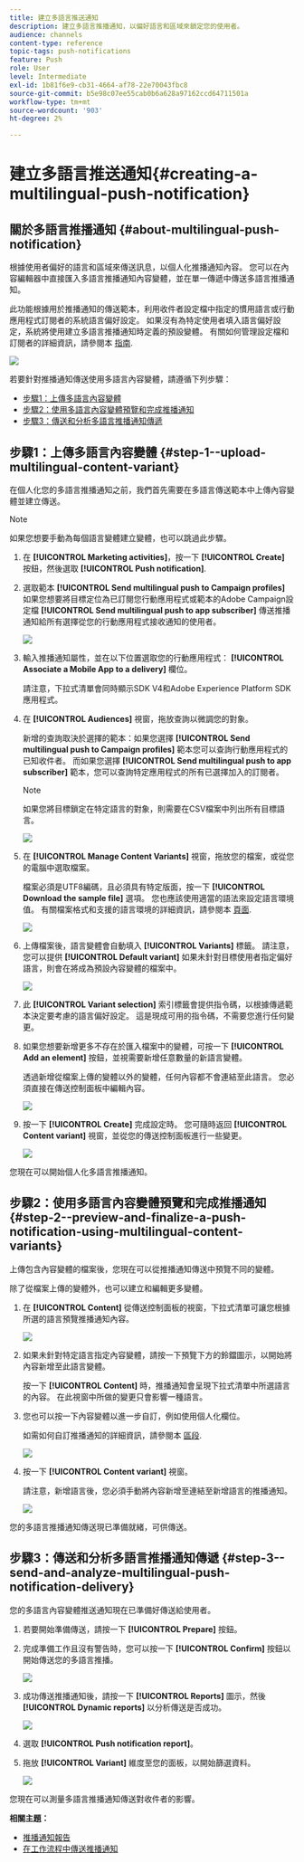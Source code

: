 ```yaml
---
title: 建立多語言推送通知
description: 建立多語言推播通知，以偏好語言和區域來鎖定您的使用者。
audience: channels
content-type: reference
topic-tags: push-notifications
feature: Push
role: User
level: Intermediate
exl-id: 1b81f6e9-cb31-4664-af78-22e70043fbc8
source-git-commit: b5e98c07ee55cab0b6a628a97162ccd64711501a
workflow-type: tm+mt
source-wordcount: '903'
ht-degree: 2%

---
```


# 建立多語言推送通知{#creating-a-multilingual-push-notification}

## 關於多語言推播通知 {#about-multilingual-push-notification}

根據使用者偏好的語言和區域來傳送訊息，以個人化推播通知內容。 您可以在內容編輯器中直接匯入多語言推播通知內容變體，並在單一傳遞中傳送多語言推播通知。

此功能根據用於推播通知的傳送範本，利用收件者設定檔中指定的慣用語言或行動應用程式訂閱者的系統語言偏好設定。 如果沒有為特定使用者填入語言偏好設定，系統將使用建立多語言推播通知時定義的預設變體。 有關如何管理設定檔和訂閱者的詳細資訊，請參閱本 [指南](../../audiences/using/get-started-profiles-and-audiences.md).

![](assets/multivariant_push_1.png)

若要針對推播通知傳送使用多語言內容變體，請遵循下列步驟：

* [步驟1：上傳多語言內容變體](#step-1--upload-multilingual-content-variant)
* [步驟2：使用多語言內容變體預覽和完成推播通知](#step-2--preview-and-finalize-a-push-notification-using-multilingual-content-variants)
* [步驟3：傳送和分析多語言推播通知傳遞](#step-3--send-and-analyze-multilingual-push-notification-delivery)

## 步驟1：上傳多語言內容變體 {#step-1--upload-multilingual-content-variant}

在個人化您的多語言推播通知之前，我們首先需要在多語言傳送範本中上傳內容變體並建立傳送。

>[!NOTE]
>
>如果您想要手動為每個語言變體建立變體，也可以跳過此步驟。

1. 在 **[!UICONTROL Marketing activities]**，按一下 **[!UICONTROL Create]** 按鈕，然後選取 **[!UICONTROL Push notification]**.
1. 選取範本 **[!UICONTROL Send multilingual push to Campaign profiles]** 如果您想要將目標定位為已訂閱您行動應用程式或範本的Adobe Campaign設定檔 **[!UICONTROL Send multilingual push to app subscriber]** 傳送推播通知給所有選擇從您的行動應用程式接收通知的使用者。

   ![](assets/multivariant_push_2.png)

1. 輸入推播通知屬性，並在以下位置選取您的行動應用程式： **[!UICONTROL Associate a Mobile App to a delivery]** 欄位。

   請注意，下拉式清單會同時顯示SDK V4和Adobe Experience Platform SDK應用程式。

1. 在 **[!UICONTROL Audiences]** 視窗，拖放查詢以微調您的對象。

   新增的查詢取決於選擇的範本：如果您選擇 **[!UICONTROL Send multilingual push to Campaign profiles]** 範本您可以查詢行動應用程式的已知收件者。 而如果您選擇 **[!UICONTROL Send multilingual push to app subscriber]** 範本，您可以查詢特定應用程式的所有已選擇加入的訂閱者。
   >[!NOTE]
   >
   >如果您將目標鎖定在特定語言的對象，則需要在CSV檔案中列出所有目標語言。

   ![](assets/push_notif_audience.png)

1. 在 **[!UICONTROL Manage Content Variants]** 視窗，拖放您的檔案，或從您的電腦中選取檔案。

   檔案必須是UTF8編碼，且必須具有特定版面，按一下 **[!UICONTROL Download the sample file]** 選項。 您也應該使用適當的語法來設定語言環境值。 有關檔案格式和支援的語言環境的詳細資訊，請參閱本 [頁面](../../channels/using/generating-csv-multilingual-push.md).

   ![](assets/multivariant_push_4.png)

1. 上傳檔案後，語言變體會自動填入 **[!UICONTROL Variants]** 標籤。 請注意，您可以提供 **[!UICONTROL Default variant]** 如果未針對目標使用者指定偏好語言，則會在將成為預設內容變體的檔案中。

   ![](assets/multivariant_push_5.png)

1. 此 **[!UICONTROL Variant selection]** 索引標籤會提供指令碼，以根據傳遞範本決定要考慮的語言偏好設定。 這是現成可用的指令碼，不需要您進行任何變更。
1. 如果您想要新增更多不存在於匯入檔案中的變體，可按一下 **[!UICONTROL Add an element]** 按鈕，並視需要新增任意數量的新語言變體。

   透過新增從檔案上傳的變體以外的變體，任何內容都不會連結至此語言。 您必須直接在傳送控制面板中編輯內容。

   ![](assets/multivariant_push_6.png)

1. 按一下 **[!UICONTROL Create]** 完成設定時。 您可隨時返回 **[!UICONTROL Content variant]** 視窗，並從您的傳送控制面板進行一些變更。

   ![](assets/multivariant_push_8.png)

您現在可以開始個人化多語言推播通知。

## 步驟2：使用多語言內容變體預覽和完成推播通知 {#step-2--preview-and-finalize-a-push-notification-using-multilingual-content-variants}

上傳包含內容變體的檔案後，您現在可以從推播通知傳送中預覽不同的變體。

除了從檔案上傳的變體外，也可以建立和編輯更多變體。

1. 在 **[!UICONTROL Content]** 從傳送控制面板的視窗，下拉式清單可讓您根據所選的語言預覽推播通知內容。

   ![](assets/multivariant_push_7.png)

1. 如果未針對特定語言指定內容變體，請按一下預覽下方的鈴鐺圖示，以開始將內容新增至此語言變體。

   按一下 **[!UICONTROL Content]** 時，推播通知會呈現下拉式清單中所選語言的內容。 在此視窗中所做的變更只會影響一種語言。

1. 您也可以按一下內容變體以進一步自訂，例如使用個人化欄位。

   如需如何自訂推播通知的詳細資訊，請參閱本 [區段](../../channels/using/customizing-a-push-notification.md).

   ![](assets/multivariant_push_9.png)

1. 按一下 **[!UICONTROL Content variant]** 視窗。

   請注意，新增語言後，您必須手動將內容新增至連結至新增語言的推播通知。

   ![](assets/multivariant_push_10.png)

您的多語言推播通知傳送現已準備就緒，可供傳送。

## 步驟3：傳送和分析多語言推播通知傳遞 {#step-3--send-and-analyze-multilingual-push-notification-delivery}

您的多語言內容變體推送通知現在已準備好傳送給使用者。

1. 若要開始準備傳送，請按一下 **[!UICONTROL Prepare]** 按鈕。
1. 完成準備工作且沒有警告時，您可以按一下 **[!UICONTROL Confirm]** 按鈕以開始傳送您的多語言推播。

   ![](assets/multivariant_push_12.png)

1. 成功傳送推播通知後，請按一下 **[!UICONTROL Reports]** 圖示，然後 **[!UICONTROL Dynamic reports]** 以分析傳送是否成功。

   ![](assets/multivariant_push_13.png)

1. 選取 **[!UICONTROL Push notification report]**。
1. 拖放 **[!UICONTROL Variant]** 維度至您的面板，以開始篩選資料。

   ![](assets/multivariant_push_11.png)

您現在可以測量多語言推播通知傳送對收件者的影響。

**相關主題：**

* [推播通知報告](../../reporting/using/push-notification-report.md)
* [在工作流程中傳送推播通知](../../automating/using/push-notification-delivery.md)
